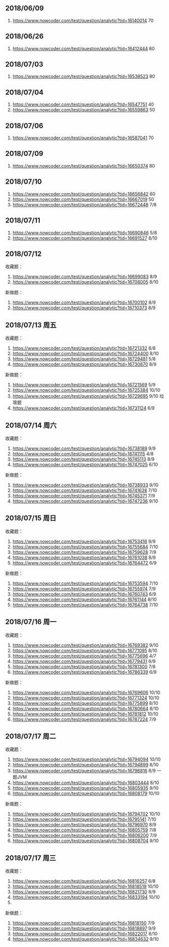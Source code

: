 ## 2018/06/09

1. https://www.nowcoder.com/test/question/analytic?tid=16140014 70



## 2018/06/26

1. https://www.nowcoder.com/test/question/analytic?tid=16412444 80



## 2018/07/03

1. https://www.nowcoder.com/test/question/analytic?tid=16538523 80



## 2018/07/04

1. https://www.nowcoder.com/test/question/analytic?tid=16547751 40
2. https://www.nowcoder.com/test/question/analytic?tid=16559863 50



## 2018/07/06

1. https://www.nowcoder.com/test/question/analytic?tid=16587041 70



## 2018/07/09

1. https://www.nowcoder.com/test/question/analytic?tid=16650374 80



## 2018/07/10

1. https://www.nowcoder.com/test/question/analytic?tid=16656842 60
2. https://www.nowcoder.com/test/question/analytic?tid=16667019 50
3. https://www.nowcoder.com/test/question/analytic?tid=16672448 7/8



## 2018/07/11

1. https://www.nowcoder.com/test/question/analytic?tid=16690846 5/8
2. https://www.nowcoder.com/test/question/analytic?tid=16691527 8/10



## 2018/07/12

收藏题：

1. https://www.nowcoder.com/test/question/analytic?tid=16699083 8/9
2. https://www.nowcoder.com/test/question/analytic?tid=16708005 8/10

新做题：

1. https://www.nowcoder.com/test/question/analytic?tid=16700102 8/9
2. https://www.nowcoder.com/test/question/analytic?tid=16710373 8/9



## 2018/07/13 周五

收藏题：

1. https://www.nowcoder.com/test/question/analytic?tid=16721332 8/8
2. https://www.nowcoder.com/test/question/analytic?tid=16724400 8/10
3. https://www.nowcoder.com/test/question/analytic?tid=16729481 5/8
4. https://www.nowcoder.com/test/question/analytic?tid=16730870 8/9

新做题：

1. https://www.nowcoder.com/test/question/analytic?tid=16721569 5/9
2. https://www.nowcoder.com/test/question/analytic?tid=16725384 10/10
3. https://www.nowcoder.com/test/question/analytic?tid=16729695 9/10 垃圾题
4. https://www.nowcoder.com/test/question/analytic?tid=16731124 6/9



## 2018/07/14 周六

收藏题：

1. https://www.nowcoder.com/test/question/analytic?tid=16738189 9/9
2. https://www.nowcoder.com/test/question/analytic?tid=16741115 4/8
3. https://www.nowcoder.com/test/question/analytic?tid=16745113 8/9
4. https://www.nowcoder.com/test/question/analytic?tid=16747025 6/10

新做题：

1. https://www.nowcoder.com/test/question/analytic?tid=16738933 9/10
2. https://www.nowcoder.com/test/question/analytic?tid=16741638 7/10
3. https://www.nowcoder.com/test/question/analytic?tid=16745371 7/9
4. https://www.nowcoder.com/test/question/analytic?tid=16747236 9/10





## 2018/07/15 周日

收藏题：

1. https://www.nowcoder.com/test/question/analytic?tid=16753416 9/9
2. https://www.nowcoder.com/test/question/analytic?tid=16755684 7/10
3. https://www.nowcoder.com/test/question/analytic?tid=16759628 7/9
4. https://www.nowcoder.com/test/question/analytic?tid=16761038 8/9
5. https://www.nowcoder.com/test/question/analytic?tid=16764472 6/9

新做题：

1. https://www.nowcoder.com/test/question/analytic?tid=16753594 7/10
2. https://www.nowcoder.com/test/question/analytic?tid=16755974 7/9
3. https://www.nowcoder.com/test/question/analytic?tid=16760743 6/9
4. https://www.nowcoder.com/test/question/analytic?tid=16761144 8/10
5. https://www.nowcoder.com/test/question/analytic?tid=16764738 7/10



## 2018/07/16 周一

收藏题：

1. https://www.nowcoder.com/test/question/analytic?tid=16769382 9/10
2. https://www.nowcoder.com/test/question/analytic?tid=16771095 8/10
3. https://www.nowcoder.com/test/question/analytic?tid=16775696 4/7
4. https://www.nowcoder.com/test/question/analytic?tid=16779431 6/9
5. https://www.nowcoder.com/test/question/analytic?tid=16781300 7/8
6. https://www.nowcoder.com/test/question/analytic?tid=16786339 6/9

新做题：

1. https://www.nowcoder.com/test/question/analytic?tid=16769606 10/10
2. https://www.nowcoder.com/test/question/analytic?tid=16771324 10/10
3. https://www.nowcoder.com/test/question/analytic?tid=16775899 8/10
4. https://www.nowcoder.com/test/question/analytic?tid=16780664 8/10
5. https://www.nowcoder.com/test/question/analytic?tid=16781812 10/10
6. https://www.nowcoder.com/test/question/analytic?tid=16787224 7/9





## 2018/07/17 周二

收藏题：

1. https://www.nowcoder.com/test/question/analytic?tid=16794094 10/10
2. https://www.nowcoder.com/test/question/analytic?tid=16794899 8/10
3. https://www.nowcoder.com/test/question/analytic?tid=16796816 8/9 一题JVM
4. https://www.nowcoder.com/test/question/analytic?tid=16803444 8/10
5. https://www.nowcoder.com/test/question/analytic?tid=16805935 9/10
6. https://www.nowcoder.com/test/question/analytic?tid=16808179 10/10

新做题：

1. https://www.nowcoder.com/test/question/analytic?tid=16794702 10/10
2. https://www.nowcoder.com/test/question/analytic?tid=16795141 7/10
3. https://www.nowcoder.com/test/question/analytic?tid=16796970 8/9
4. https://www.nowcoder.com/test/question/analytic?tid=16805759 7/8
5. https://www.nowcoder.com/test/question/analytic?tid=16806200 7/9
6. https://www.nowcoder.com/test/question/analytic?tid=16808704 9/10



## 2018/07/17 周三

收藏题：

1. https://www.nowcoder.com/test/question/analytic?tid=16816257 6/8
2. https://www.nowcoder.com/test/question/analytic?tid=16818519 10/10
3. https://www.nowcoder.com/test/question/analytic?tid=16821730 8/9
4. https://www.nowcoder.com/test/question/analytic?tid=16833194 10/10
5. 

新做题：

1. https://www.nowcoder.com/test/question/analytic?tid=16818150 7/9
2. https://www.nowcoder.com/test/question/analytic?tid=16818897 9/9
3. https://www.nowcoder.com/test/question/analytic?tid=16822017 8/10
4. https://www.nowcoder.com/test/question/analytic?tid=16834632 9/10







